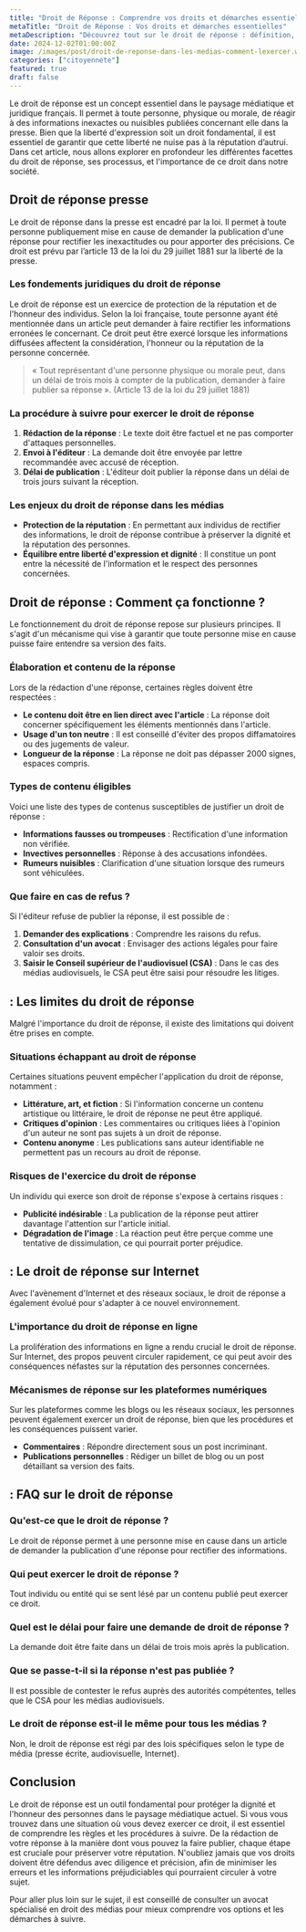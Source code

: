 ```yaml
---
title: "Droit de Réponse : Comprendre vos droits et démarches essentielles"
metaTitle: "Droit de Réponse : Vos droits et démarches essentielles"
metaDescription: "Découvrez tout sur le droit de réponse : définition, procédure, et conseils pratiques pour l'exercer."
date: 2024-12-02T01:00:00Z
image: /images/post/droit-de-reponse-dans-les-medias-comment-lexercer.webp
categories: ["citoyennete"]
featured: true
draft: false
---
```


Le droit de réponse est un concept essentiel dans le paysage médiatique et juridique français. Il permet à toute personne, physique ou morale, de réagir à des informations inexactes ou nuisibles publiées concernant elle dans la presse. Bien que la liberté d'expression soit un droit fondamental, il est essentiel de garantir que cette liberté ne nuise pas à la réputation d’autrui. Dans cet article, nous allons explorer en profondeur les différentes facettes du droit de réponse, ses processus, et l'importance de ce droit dans notre société.

## Droit de réponse presse

Le droit de réponse dans la presse est encadré par la loi. Il permet à toute personne publiquement mise en cause de demander la publication d'une réponse pour rectifier les inexactitudes ou pour apporter des précisions. Ce droit est prévu par l’article 13 de la loi du 29 juillet 1881 sur la liberté de la presse.

### Les fondements juridiques du droit de réponse

Le droit de réponse est un exercice de protection de la réputation et de l'honneur des individus. Selon la loi française, toute personne ayant été mentionnée dans un article peut demander à faire rectifier les informations erronées le concernant. Ce droit peut être exercé lorsque les informations diffusées affectent la considération, l'honneur ou la réputation de la personne concernée.

> « Tout représentant d'une personne physique ou morale peut, dans un délai de trois mois à compter de la publication, demander à faire publier sa réponse ». (Article 13 de la loi du 29 juillet 1881)

### La procédure à suivre pour exercer le droit de réponse

1. **Rédaction de la réponse** : Le texte doit être factuel et ne pas comporter d'attaques personnelles.
2. **Envoi à l'éditeur** : La demande doit être envoyée par lettre recommandée avec accusé de réception.
3. **Délai de publication** : L'éditeur doit publier la réponse dans un délai de trois jours suivant la réception.

### Les enjeux du droit de réponse dans les médias

- **Protection de la réputation** : En permettant aux individus de rectifier des informations, le droit de réponse contribue à préserver la dignité et la réputation des personnes.
- **Équilibre entre liberté d'expression et dignité** : Il constitue un pont entre la nécessité de l'information et le respect des personnes concernées.

## Droit de réponse : Comment ça fonctionne ?

Le fonctionnement du droit de réponse repose sur plusieurs principes. Il s'agit d'un mécanisme qui vise à garantir que toute personne mise en cause puisse faire entendre sa version des faits.

### Élaboration et contenu de la réponse

Lors de la rédaction d'une réponse, certaines règles doivent être respectées :

- **Le contenu doit être en lien direct avec l'article** : La réponse doit concerner spécifiquement les éléments mentionnés dans l'article.
- **Usage d'un ton neutre** : Il est conseillé d'éviter des propos diffamatoires ou des jugements de valeur.
- **Longueur de la réponse** : La réponse ne doit pas dépasser 2000 signes, espaces compris.

### Types de contenu éligibles

Voici une liste des types de contenus susceptibles de justifier un droit de réponse :

- **Informations fausses ou trompeuses** : Rectification d'une information non vérifiée.
- **Invectives personnelles** : Réponse à des accusations infondées.
- **Rumeurs nuisibles** : Clarification d'une situation lorsque des rumeurs sont véhiculées.

### Que faire en cas de refus ?

Si l'éditeur refuse de publier la réponse, il est possible de :

1. **Demander des explications** : Comprendre les raisons du refus.
2. **Consultation d'un avocat** : Envisager des actions légales pour faire valoir ses droits.
3. **Saisir le Conseil supérieur de l'audiovisuel (CSA)** : Dans le cas des médias audiovisuels, le CSA peut être saisi pour résoudre les litiges.

##  : Les limites du droit de réponse

Malgré l'importance du droit de réponse, il existe des limitations qui doivent être prises en compte.

### Situations échappant au droit de réponse

Certaines situations peuvent empêcher l'application du droit de réponse, notamment :

- **Littérature, art, et fiction** : Si l'information concerne un contenu artistique ou littéraire, le droit de réponse ne peut être appliqué.
- **Critiques d'opinion** : Les commentaires ou critiques liées à l'opinion d'un auteur ne sont pas sujets à un droit de réponse.
- **Contenu anonyme** : Les publications sans auteur identifiable ne permettent pas un recours au droit de réponse.

### Risques de l'exercice du droit de réponse

Un individu qui exerce son droit de réponse s'expose à certains risques :

- **Publicité indésirable** : La publication de la réponse peut attirer davantage l'attention sur l'article initial.
- **Dégradation de l'image** : La réaction peut être perçue comme une tentative de dissimulation, ce qui pourrait porter préjudice.

##  : Le droit de réponse sur Internet

Avec l'avènement d'Internet et des réseaux sociaux, le droit de réponse a également évolué pour s'adapter à ce nouvel environnement.

### L'importance du droit de réponse en ligne

La prolifération des informations en ligne a rendu crucial le droit de réponse. Sur Internet, des propos peuvent circuler rapidement, ce qui peut avoir des conséquences néfastes sur la réputation des personnes concernées.

### Mécanismes de réponse sur les plateformes numériques

Sur les plateformes comme les blogs ou les réseaux sociaux, les personnes peuvent également exercer un droit de réponse, bien que les procédures et les conséquences puissent varier.

- **Commentaires** : Répondre directement sous un post incriminant.
- **Publications personnelles** : Rédiger un billet de blog ou un post détaillant sa version des faits.

##  : FAQ sur le droit de réponse

### Qu'est-ce que le droit de réponse ?

Le droit de réponse permet à une personne mise en cause dans un article de demander la publication d'une réponse pour rectifier des informations.

### Qui peut exercer le droit de réponse ?

Tout individu ou entité qui se sent lésé par un contenu publié peut exercer ce droit.

### Quel est le délai pour faire une demande de droit de réponse ?

La demande doit être faite dans un délai de trois mois après la publication.

### Que se passe-t-il si la réponse n'est pas publiée ?

Il est possible de contester le refus auprès des autorités compétentes, telles que le CSA pour les médias audiovisuels.

### Le droit de réponse est-il le même pour tous les médias ?

Non, le droit de réponse est régi par des lois spécifiques selon le type de média (presse écrite, audiovisuelle, Internet).

## Conclusion

Le droit de réponse est un outil fondamental pour protéger la dignité et l'honneur des personnes dans le paysage médiatique actuel. Si vous vous trouvez dans une situation où vous devez exercer ce droit, il est essentiel de comprendre les règles et les procédures à suivre. De la rédaction de votre réponse à la manière dont vous pouvez la faire publier, chaque étape est cruciale pour préserver votre réputation. N'oubliez jamais que vos droits doivent être défendus avec diligence et précision, afin de minimiser les erreurs et les informations préjudiciables qui pourraient circuler à votre sujet. 

Pour aller plus loin sur le sujet, il est conseillé de consulter un avocat spécialisé en droit des médias pour mieux comprendre vos options et les démarches à suivre.
